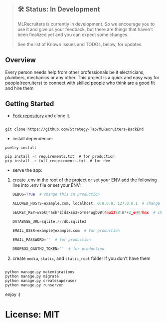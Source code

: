 > ## 🛠 Status: In Development
> MLRecruiters is currently in development. So we encourage you to use it and give us your feedback, but there are things that haven't been finalized yet and you can expect some changes.
>
> See the list of Known Issues and TODOs, below, for updates.

## Overview
Every person needs help from other professionals be it electricians, plumbers, mechanics or any other. This project is a quick and easy way for people(recruiters) to connect with skilled people who think are a good fit and hire them


## Getting Started

* [Fork repository][MLRecruiters] and clone it.

```shell tab="Shell or CMD"

git clone https://github.com/Strategy-Tap/MLRecruiters-BackEnd
```

* install dependence:

```shell tab="Poetry"
poetry install
```

```shell tab="pip"
pip install -r requirements.txt  # for production
pip install -r full_requirements.txt  # for dev
```

* serve the app:

1. create .env in the root of the project or set your ENV add the following line into .env file or set your ENV:

    ```python tab=".env"
    DEBUG=True  # change this in production

    ALLOWED_HOSTS=example.com, localhost, 0.0.0.0, 127.0.0.1  # change this in production

    SECRET_KEY=w86k@*ash*z)dsxsoz+o*ne*ugb08(4nu13%8!m*+2_e@@7hnx  # change this in production and never put the production key here

    DATABASE_URL=sqlite:///db.sqlite3

    EMAIL_USER=example@example.com  # for production

    EMAIL_PASSWORD=''  # for production 

    DROPBOX_OAUTH2_TOKEN=''  # for production
    ```

2. create `media`, `static`, and `static_root` folder if you don't have them 


```shell tab="shell or CMD"

python manage.py makemigrations
python manage.py migrate
python manage.py createsuperuser
python manage.py runserver
```

enjoy :)

# License: MIT


[MLRecruiters]: https://github.com/Strategy-Tap/MLRecruiters-BackEnd

